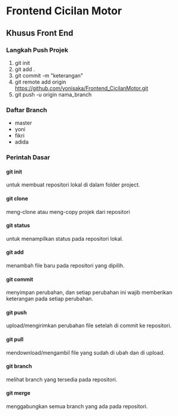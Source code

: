 # Frontend Cicilan Motor

## Khusus Front End

### Langkah Push Projek
1. git init
2. git add .
3. git commit -m "keterangan"
4. git remote add origin https://github.com/yonisaka/Frontend_CicilanMotor.git
5. git push -u origin nama_branch

### Daftar Branch
- master
- yoni
- fikri
- adida

### Perintah Dasar
#### git init
untuk membuat repositori lokal di dalam folder project.
#### git clone
meng-clone atau meng-copy projek dari repositori
#### git status
untuk menampilkan status pada repositori lokal.
#### git add
menambah file baru pada repositori yang dipilih.
#### git commit
menyimpan perubahan, dan setiap perubahan ini wajib memberikan keterangan pada setiap perubahan.
#### git push
upload/mengirimkan perubahan file setelah di commit ke repositori.
#### git pull
mendownload/mengambil file yang sudah di ubah dan di upload.
#### git branch
melihat branch yang tersedia pada repositori.
#### git merge
menggabungkan semua branch yang ada pada repositori.
